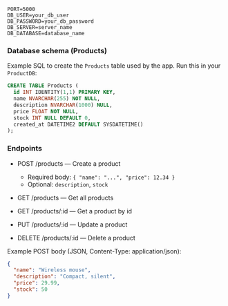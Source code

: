 
```
PORT=5000
DB_USER=your_db_user
DB_PASSWORD=your_db_password
DB_SERVER=server_name
DB_DATABASE=database_name
```


### Database schema (Products)
Example SQL to create the `Products` table used by the app. Run this in your `ProductDB`:

```sql
CREATE TABLE Products (
  id INT IDENTITY(1,1) PRIMARY KEY,
  name NVARCHAR(255) NOT NULL,
  description NVARCHAR(1000) NULL,
  price FLOAT NOT NULL,
  stock INT NULL DEFAULT 0,
  created_at DATETIME2 DEFAULT SYSDATETIME()
);
```


### Endpoints
- POST /products — Create a product
  - Required body: `{ "name": "...", "price": 12.34 }`
  - Optional: `description`, `stock`
  

- GET /products — Get all products
  
- GET /products/:id — Get a product by id

- PUT /products/:id — Update a product

- DELETE /products/:id — Delete a product

Example POST body (JSON, Content-Type: application/json):

```json
{
  "name": "Wireless mouse",
  "description": "Compact, silent",
  "price": 29.99,
  "stock": 50
}
```
